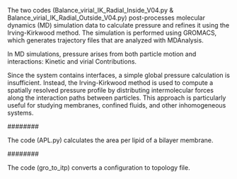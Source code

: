 The two codes (Balance_virial_IK_Radial_Inside_V04.py & Balance_virial_IK_Radial_Outside_V04.py) post-processes molecular dynamics (MD) simulation data to calculate pressure and refines it using the Irving-Kirkwood method. The simulation is performed using GROMACS, which generates trajectory files that are analyzed with MDAnalysis.

In MD simulations, pressure arises from both particle motion and interactions:
    Kinetic and virial Contributions.
    
Since the system contains interfaces, a simple global pressure calculation is insufficient. Instead, the Irving-Kirkwood method is used to compute a spatially resolved pressure profile by distributing intermolecular forces along the interaction paths between particles. This approach is particularly useful for studying membranes, confined fluids, and other inhomogeneous systems.

########

The code (APL.py) calculates the area per lipid of a bilayer membrane. 

########

The code (gro_to_itp) converts a configuration to topology file. 

